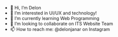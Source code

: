 - 👋 Hi, I’m Delon
- 👀 I’m interested in UI/UX and technology!
- 🌱 I’m currently learning Web Programming
- 💞️ I’m looking to collaborate on ITS Website Team
- 📫 How to reach me: @delonjanar on Instagram

<!---
delon-janar/delon-janar is a ✨ special ✨ repository because its `README.md` (this file) appears on your GitHub profile.
You can click the Preview link to take a look at your changes.
--->
